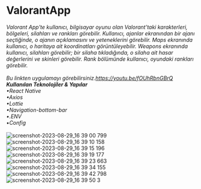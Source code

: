 # ValorantApp
*Valorant App'te kullanıcı, bilgisayar oyunu olan Valorant'taki karakterleri, bölgeleri, silahları ve rankları görebilir. Kullanıcı, ajanlar ekranından bir ajanı seçtiğinde, o ajanın açıklamasını ve yeteneklerini görebilir. Maps ekranında kullanıcı, o haritaya ait koordinatları görüntüleyebilir. Weapons ekranında kullanıcı, silahları görebilir; bir silaha tıkladığında, o silaha ait hasar değerlerini ve skinleri görebilir. Rank bölümünde kullanıcı, oyundaki rankları görebilir.*<br/>
<br/>
*Bu linkten uygulamayı görebilirsiniz.*https://youtu.be/fOUhRbnGBrQ
<br/>
**Kullanılan Teknolojiler & Yapılar**<br/>
•*React Native*<br/>
•*Axios*<br/>
•*Lottie*<br/>
•*Navigation-bottom-bar*<br/>
•*.ENV*<br/>
•*Config*<br/>
<br/>
![screenshot-2023-08-29_16 39 00 799](https://github.com/salihakca1/ValorantApp/assets/112124373/b00b6be0-42ab-46dc-a7ad-49c1efda9e62)
![screenshot-2023-08-29_16 39 10 158](https://github.com/salihakca1/ValorantApp/assets/112124373/3c8d331a-6915-45b0-b6ac-b499a5d0679a)
![screenshot-2023-08-29_16 39 15 196](https://github.com/salihakca1/ValorantApp/assets/112124373/6da6e532-0a05-4919-a36a-addefa79aed6)<br/>
![screenshot-2023-08-29_16 39 19 177](https://github.com/salihakca1/ValorantApp/assets/112124373/62987eaf-e00f-49b7-aa27-a8b695ba019d)
![screenshot-2023-08-29_16 39 23 663](https://github.com/salihakca1/ValorantApp/assets/112124373/566fc13b-5bfd-4bca-96a1-c3fca386fc68)<br/>
![screenshot-2023-08-29_16 39 34 155](https://github.com/salihakca1/ValorantApp/assets/112124373/9c5c44e7-1b5f-4dbe-83a4-dc576ed8ced5)
![screenshot-2023-08-29_16 39 42 798](https://github.com/salihakca1/ValorantApp/assets/112124373/deb9141f-5d2c-4415-8c9d-0740e0313ea3)<br/>
![screenshot-2023-08-29_16 39 50 3](https://github.com/salihakca1/ValorantApp/assets/112124373/81a9e8e5-d31a-4774-8b27-1e8035bccf9b)
